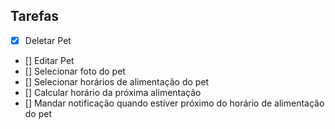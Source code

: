 ## Tarefas

- [x] Deletar Pet
- [] Editar Pet
- [] Selecionar foto do pet
- [] Selecionar horários de alimentação do pet
- [] Calcular horário da próxima alimentação
- [] Mandar notificação quando estiver próximo do horário de alimentação do pet
